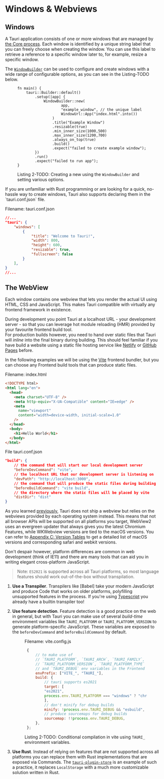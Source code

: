 # Windows & Webviews

## Windows

<!-- TODO: "freely choose" should be restricted since it's alphanumeric (plus some special chars) only -->

A Tauri application consists of one or more windows that are managed
by [the Core process]. Each window is identified by a unique string
label that you can freely choose when creating the window. You can use
this label to retrieve a reference to a specific window later to, for
example, resize a specific window.

The [`WindowBuilder`] can be used to configure and create windows with
a wide range of configurable options, as you can see in the
Listing-TODO below.

<figure>

```rust,ignore
fn main() {
    tauri::Builder::default()
        .setup(|app| {
            WindowBuilder::new(
                    app,
                    "example_window", // the unique label
                    WindowUrl::App("index.html".into())
                )
                .title("Example Window")
                .resizable(true)
                .min_inner_size(1000,500)
                .max_inner_size(1200,700)
                .always_on_top(true)
                .build()
                .expect("failed to create example window");
        })
        .run()
        .expect("failed to run app");
}
```

<figcaption>

Listing 2-TODO: Creating a new using the `WindowBuilder` and setting
various options.

</figcaption>
</figure>
<!-- TODO: Do we want/need to show a js example here too? -->
If you are unfamiliar with Rust programming or are looking for a
quick, no-hassle way to create windows, Tauri also supports declaring
them in the `tauri.conf.json` file.

Filename: tauri.conf.json

```json
//...
"tauri": {
    "windows": [
        {
            "title": "Welcome to Tauri!",
            "width": 800,
            "height": 600,
            "resizable": true,
            "fullscreen": false
        }
    ],
}
//...
```

<!-- TODO: Demonstrate window instance APIs -->

## The WebView

Each window contains one webview that lets you render the actual UI
using HTML, CSS and JavaScript. This makes Tauri compatible with
virtually any frontend framework in existence.

During development you point Tauri at a localhost URL - your
development server - so that you can leverage hot module reloading
(HMR) provided by your favourite frontend build tool. <br> For
production builds however, you need to hand over static files that
Tauri will _inline_ into the final binary during building. This should
feel familiar if you have build a website using a static file hosting
service like [Netlify] or [GitHub Pages] before.

In the following examples we will be using the [Vite] frontend
bundler, but you can choose any Frontend build tools that can produce
static files.

Filename: index.html

```html
<!DOCTYPE html>
<html lang="en">
  <head>
    <meta charset="UTF-8" />
    <meta http-equiv="X-UA-Compatible" content="IE=edge" />
    <meta
      name="viewport"
      content="width=device-width, initial-scale=1.0"
    />
  </head>
  <body>
    <h1>Hello World</h1>
  </body>
</html>
```

File tauri.conf.json

```json
"build": {
    // the command that will start our local development server
    "beforeDevCommand": "vite",
    // the localhost URL that our development server is listening on
    "devPath": "http://localhost:3000",
    // the command that will produce the static files during building
    "beforeBuildCommand": "vite build",
    // the directory where the static files will be placed by vite
    "distDir": "dist"
}
```

<!-- TODO: distDir above should probably be ../dist since it's the most likely one -->

As you learned [previously][the webview process], Tauri does not ship
a webview but relies on the webviews provided by each operating system
instead. This means that not all browser APIs will be supported on all
platforms you target, WebView2 uses an evergreen updater that always
gives you the latest Chromium Features, while WKWebview versions are
tied to the macOS versions. You can refer to [Appendix C: Version
Tables] to get a detailed list of macOS versions and corresponding
safari and webkit versions.

Don't despair however, platform differences are common in web
development (think of IE11) and there are many tools that can aid you
in writing elegant cross-platform JavaScript.

> Note: `ES2021` is supported across all Tauri platforms, so most
> language features should work out-of-the-box without transpilation.

1. **Use a Transpiler**. Transpilers like [Babel] take your modern
   JavaScript and produce Code that works on older platforms,
   polyfilling unsupported features in the process. If you're using
   [Typescript] you already have a builtin transpiler too!
2. **Use feature detection**. Feature detection is a good practice on
   the web in general, but with Tauri you can make use of several
   _build-time_ environment variables like `TAURI_PLATFORM` or
   `TAURI_PLATFORM_VERSION` to generate platform-specific JavaScript.
   These variables are exposed to the `beforeDevCommand` and
   `beforeBuildCommand` by default.

    <figure>
   Filename: vite.config.js

   ```javascript
    {
        // to make use of
        // `TAURI_PLATFORM`, `TAURI_ARCH`, `TAURI_FAMILY`,
        // `TAURI_PLATFORM_VERSION`, `TAURI_PLATFORM_TYPE`
        // and `TAURI_DEBUG` env variables in the Frontend
        envPrefix: ["VITE_", "TAURI_"],
        build: {
            // tauri supports es2021
            target: [
            "es2021",
            process.env.TAURI_PLATFORM === "windows" ? "chrome97" : "safari13",
            ],
            // don't minify for debug builds
            minify: !process.env.TAURI_DEBUG && "esbuild",
            // produce sourcemaps for debug builds
            sourcemap: !!process.env.TAURI_DEBUG,
        },
    };
   ```

    <figcaption>

   Listing 2-TODO: Conditional compilation in vite using `TAURI_`
   environment variables.

    </figcaption>
   </figure>

3. **Use Rust**. Instead of relying on features that are not supported
   across all platforms you can replace them with Rust implementations
   that are exposed via Commands. The [`tauri-plugin-store`] is an
   example of such a practice, it replaces `LocalStorage` with a much
   more customizable solution written in Rust.

[the core process]: ../background/process-model.md#the-core-process
[the webview process]: ../background/process-model.md#the-core-process
[`windowbuilder`]:
  https://docs.rs/tauri/*/tauri/async_runtime/struct.WindowBuilder.html
[netlify]: https://www.netlify.com/
[github pages]: https://pages.github.com/
[vite]: https://vitejs.dev
[appendix c: version tables]: ../appendix/version-tables.md
[typescript]: https://www.typescriptlang.org/
[`tauri-plugin-store`]:
  https://github.com/tauri-apps/tauri-plugin-store
